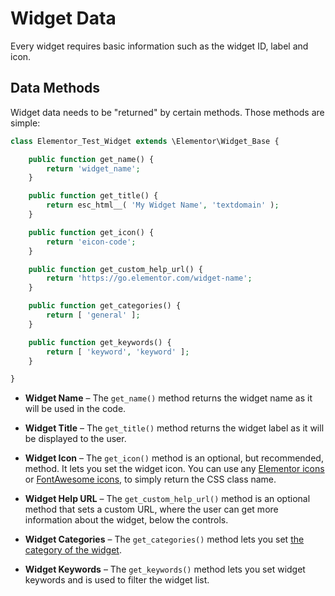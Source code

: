 # Widget Data

<Badge type="tip" vertical="top" text="Elementor Core" /> <Badge type="warning" vertical="top" text="Intermediate" />

Every widget requires basic information such as the widget ID, label and icon.

## Data Methods

Widget data needs to be "returned" by certain methods. Those methods are simple:

```php
class Elementor_Test_Widget extends \Elementor\Widget_Base {

	public function get_name() {
		return 'widget_name';
	}

	public function get_title() {
		return esc_html__( 'My Widget Name', 'textdomain' );
	}

	public function get_icon() {
		return 'eicon-code';
	}

	public function get_custom_help_url() {
		return 'https://go.elementor.com/widget-name';
	}

	public function get_categories() {
		return [ 'general' ];
	}

	public function get_keywords() {
		return [ 'keyword', 'keyword' ];
	}

}
```

* **Widget Name** – The `get_name()` method returns the widget name as it will be used in the code.

* **Widget Title** – The `get_title()` method returns the widget label as it will be displayed to the user.

* **Widget Icon** – The `get_icon()` method is an optional, but recommended, method. It lets you set the widget icon. You can use any [Elementor icons](https://elementor.github.io/elementor-icons/) or [FontAwesome icons](https://fontawesome.com/), to simply return the CSS class name.

* **Widget Help URL** – The `get_custom_help_url()` method is an optional method that sets a custom URL, where the user can get more information about the widget, below the controls.

* **Widget Categories** – The `get_categories()` method lets you set [the category of the widget](./widget-categories/).

* **Widget Keywords** – The `get_keywords()` method lets you set widget keywords and is used to filter the widget list.
